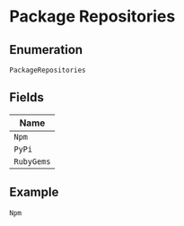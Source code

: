 
# Package Repositories

## Enumeration

`PackageRepositories`

## Fields

| Name |
|  --- |
| `Npm` |
| `PyPi` |
| `RubyGems` |

## Example

```
Npm
```

